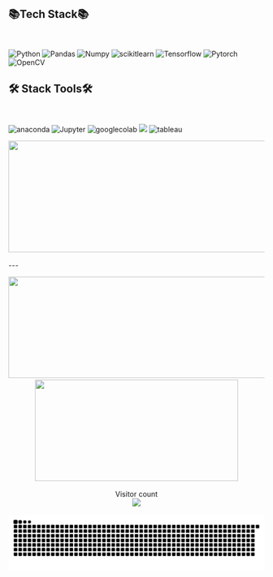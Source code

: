 <h2 align="left">📚Tech Stack📚</h2> <br>
<p align="left">
  <img src="https://img.shields.io/badge/Python-3776AB.svg?style=for-the-badge&logo=python&logoColor=white" alt="Python" width="120" height="30"/>
  <img src="https://img.shields.io/badge/Pandas-150458.svg?style=for-the-badge&logo=pandas&logoColor=white" alt="Pandas" width="120" height="30"/>
  <img src="https://img.shields.io/badge/Numpy-013243.svg?style=for-the-badge&logo=numpy&logoColor=white" alt="Numpy" width="120" height="30"/>
  <img src="https://img.shields.io/badge/scikit--learn-F7931E.svg?style=for-the-badge&logo=scikitlearn&logoColor=white" alt="scikitlearn" width="120" height="30"/>
  <img src="https://img.shields.io/badge/Tensorflow-FF6F00.svg?style=for-the-badge&logo=Tensorflow&logoColor=white" alt="Tensorflow" width="120" height="30"/>
  <img src="https://img.shields.io/badge/Pytorch-EE4C2C.svg?style=for-the-badge&logo=pytorch&logoColor=white" alt="Pytorch" width="120" height="30"/>
  <img src="https://img.shields.io/badge/OpenCV-5C3EE8.svg?style=for-the-badge&logo=OpenCV&logoColor=white" alt="OpenCV" width="120" height="30"/>
</p>

<h2 align="left">🛠️ Stack Tools🛠️ </h2> <br>
<p align="left">
  <img src="https://img.shields.io/badge/Anaconda-44A833.svg?style=for-the-badge&logo=anaconda&logoColor=white" alt="anaconda" width="120" height="30"/>
  <img src="https://img.shields.io/badge/Jupyter-F37626.svg?style=for-the-badge&logo=Jupyter&logoColor=white" alt="Jupyter" width="120" height="30"/>
  <img src="https://img.shields.io/badge/google_colab-F9AB00.svg?style=for-the-badge&logo=googlecolab&logoColor=white" alt="googlecolab" width="120" height="30"/>
  <img src="https://img.shields.io/badge/Visual%20Studio%20Code-007ACC.svg?&style=for-the-badge&logo=Visual%20Studio%20Code&logoColor=white">
  <img src="https://img.shields.io/badge/tableau-E97627.svg?style=for-the-badge&logo=tableau&logoColor=white" alt="tableau" width="120" height="30"/>
</p>

<p align="center">
  <img width="800" height="220" src="https://streak-stats.demolab.com?user=minyst&theme=highcontrast&hide_border=true&border_radius=5&card_width=800">
</p>
---
<p align="center">
  <img width="600" height="200" src="https://github-readme-stats.vercel.app/api?username=minyst&show_icons=true&theme=radical">
  <img width="400" height="200" src="https://github-readme-stats.vercel.app/api/top-langs/?username=minyst&size_weight=0.0005&count_weight=0.3&layout=compact&radical">
</p>

<p align="center">
  Visitor count<br>
  <img src="https://profile-counter.glitch.me/_minyst/count.svg" />
</p>

![snake gif](https://github.com/Minyst/Minyst/blob/output/github-contribution-grid-snake.svg)


